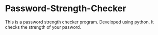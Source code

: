 # Password-Strength-Checker
This is a password strength checker program. 
Developed using python. 
It checks the strength of your pasword.
